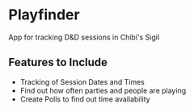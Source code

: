 # Playfinder
App for tracking D&amp;D sessions in Chibi's Sigil

## Features to Include
* Tracking of Session Dates and Times
* Find out how often parties and people are playing
* Create Polls to find out time availability

